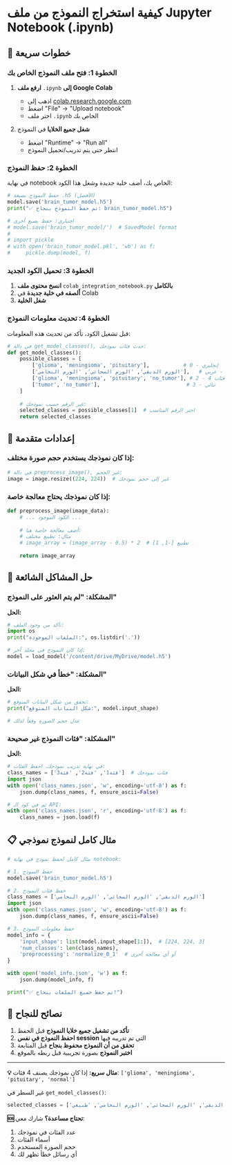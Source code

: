 # كيفية استخراج النموذج من ملف Jupyter Notebook (.ipynb)

## 🎯 خطوات سريعة

### الخطوة 1: فتح ملف النموذج الخاص بك

1. **ارفع ملف** `.ipynb` **إلى Google Colab**
   - اذهب إلى [colab.research.google.com](https://colab.research.google.com)
   - اضغط "File" → "Upload notebook"
   - اختر ملف `.ipynb` الخاص بك

2. **شغل جميع الخلايا** في النموذج
   - اضغط "Runtime" → "Run all"
   - انتظر حتى يتم تدريب/تحميل النموذج

### الخطوة 2: حفظ النموذج

في نهاية notebook الخاص بك، أضف خلية جديدة وشغل هذا الكود:

```python
# حفظ النموذج بصيغة .h5 (الأفضل)
model.save('brain_tumor_model.h5')
print("✅ تم حفظ النموذج بنجاح: brain_tumor_model.h5")

# اختياري: حفظ بصيغ أخرى
# model.save('brain_tumor_model/')  # SavedModel format
# 
# import pickle
# with open('brain_tumor_model.pkl', 'wb') as f:
#     pickle.dump(model, f)
```

### الخطوة 3: تحميل الكود الجديد

1. **انسخ محتوى ملف** `colab_integration_notebook.py` **بالكامل**
2. **ألصقه في خلية جديدة** في Colab
3. **شغل الخلية**

### الخطوة 4: تحديث معلومات النموذج

قبل تشغيل الكود، تأكد من تحديث هذه المعلومات:

```python
# في دالة get_model_classes(), حدث فئات نموذجك:
def get_model_classes():
    possible_classes = [
        ['glioma', 'meningioma', 'pituitary'],           # 0 - إنجليزي
        ['الورم الدبقي', 'الورم السحائي', 'الورم النخامي'],   # 1 - عربي  
        ['glioma', 'meningioma', 'pituitary', 'no_tumor'], # 2 - 4 فئات
        ['tumor', 'no_tumor'],                            # 3 - ثنائي
    ]
    
    # غير الرقم حسب نموذجك:
    selected_classes = possible_classes[1]  # اختر الرقم المناسب
    return selected_classes
```

## 🔧 إعدادات متقدمة

### إذا كان نموذجك يستخدم حجم صورة مختلف:

```python
# في دالة preprocess_image(), غير الحجم:
image = image.resize((224, 224))  # غير إلى حجم نموذجك
```

### إذا كان نموذجك يحتاج معالجة خاصة:

```python
def preprocess_image(image_data):
    # ... الكود الموجود ...
    
    # أضف معالجة خاصة هنا:
    # مثال: تطبيع مختلف
    # image_array = (image_array - 0.5) * 2  # تطبيع [-1, 1]
    
    return image_array
```

## 🚨 حل المشاكل الشائعة

### المشكلة: "لم يتم العثور على النموذج"
**الحل:**
```python
# تأكد من وجود الملف:
import os
print("الملفات الموجودة:", os.listdir('.'))

# إذا كان النموذج في مجلد آخر:
model = load_model('/content/drive/MyDrive/model.h5')
```

### المشكلة: "خطأ في شكل البيانات"
**الحل:**
```python
# تحقق من شكل البيانات المتوقع:
print("شكل البيانات المتوقع:", model.input_shape)

# عدل حجم الصورة وفقاً لذلك
```

### المشكلة: "فئات النموذج غير صحيحة"
**الحل:**
```python
# في نهاية تدريب نموذجك، احفظ الفئات:
class_names = ['فئة1', 'فئة2', 'فئة3']  # فئات نموذجك
import json
with open('class_names.json', 'w', encoding='utf-8') as f:
    json.dump(class_names, f, ensure_ascii=False)

# ثم في كود الـ API:
with open('class_names.json', 'r', encoding='utf-8') as f:
    class_names = json.load(f)
```

## 📋 مثال كامل لنموذج نموذجي

```python
# مثال كامل لحفظ نموذج في نهاية notebook:

# 1. حفظ النموذج
model.save('brain_tumor_model.h5')

# 2. حفظ فئات النموذج
class_names = ['الورم الدبقي', 'الورم السحائي', 'الورم النخامي']
import json
with open('class_names.json', 'w', encoding='utf-8') as f:
    json.dump(class_names, f, ensure_ascii=False)

# 3. حفظ معلومات النموذج
model_info = {
    'input_shape': list(model.input_shape[1:]),  # [224, 224, 3]
    'num_classes': len(class_names),
    'preprocessing': 'normalize_0_1'  # أو أي معالجة أخرى
}

with open('model_info.json', 'w') as f:
    json.dump(model_info, f)

print("✅ تم حفظ جميع الملفات بنجاح!")
```

## 🎯 نصائح للنجاح

1. **تأكد من تشغيل جميع خلايا النموذج** قبل الحفظ
2. **احفظ النموذج في نفس session** التي تم تدريبه فيها
3. **تحقق من أن النموذج محفوظ بنجاح** قبل المتابعة
4. **اختبر النموذج** بصورة تجريبية قبل ربطه بالموقع

---

**💡 مثال سريع:**
إذا كان نموذجك يصنف 4 فئات: `['glioma', 'meningioma', 'pituitary', 'normal']`

غير السطر في `get_model_classes()`:
```python
selected_classes = ['الورم الدبقي', 'الورم السحائي', 'الورم النخامي', 'طبيعي']
```

**🆘 تحتاج مساعدة؟** شارك معي:
1. عدد الفئات في نموذجك
2. أسماء الفئات
3. حجم الصورة المستخدم
4. أي رسائل خطأ تظهر لك 